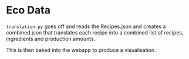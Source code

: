 # Eco Data 

`translation.py` goes off and reads the Recipes.json and creates a combined.json that translates each recipe into a combined list of recipes, ingredients and production amounts.

This is then baked into the webapp to produce a visualisation.
